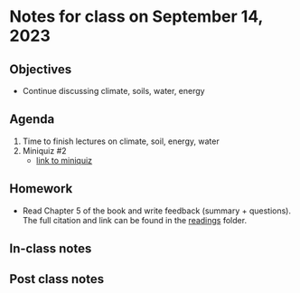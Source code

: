 # Notes for class on September 14, 2023

## Objectives
- Continue discussing climate, soils, water, energy

## Agenda
1. Time to finish lectures on climate, soil, energy, water
1. Miniquiz #2
	- [link to miniquiz](../miniquizzes/miniquiz2_09.14.2023.pdf)

## Homework
- Read Chapter 5 of the book and write feedback (summary + questions). 
The full citation and link can be found in the 
[readings](../readings) folder.

## In-class notes

## Post class notes

